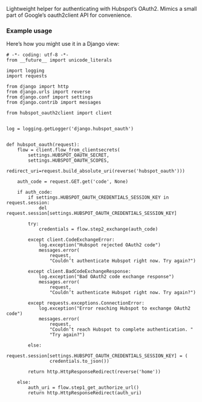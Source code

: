 Lightweight helper for authenticating with Hubspot’s OAuth2.
Mimics a small part of Google’s oauth2client API for convenience.

### Example usage

Here’s how you might use it in a Django view:

    # -*- coding: utf-8 -*-
    from __future__ import unicode_literals

    import logging
    import requests

    from django import http
    from django.urls import reverse
    from django.conf import settings
    from django.contrib import messages

    from hubspot_oauth2client import client


    log = logging.getLogger('django.hubspot_oauth')


    def hubspot_oauth(request):
        flow = client.flow_from_clientsecrets(
            settings.HUBSPOT_OAUTH_SECRET,
            settings.HUBSPOT_OAUTH_SCOPES,
            redirect_uri=request.build_absolute_uri(reverse('hubspot_oauth')))

        auth_code = request.GET.get('code', None)

        if auth_code:
            if settings.HUBSPOT_OAUTH_CREDENTIALS_SESSION_KEY in request.session:
                del request.session[settings.HUBSPOT_OAUTH_CREDENTIALS_SESSION_KEY]

            try:
                credentials = flow.step2_exchange(auth_code)

            except client.CodeExchangeError:
                log.exception("Hubspot rejected OAuth2 code")
                messages.error(
                    request,
                    "Couldn’t authenticate Hubspot right now. Try again?")

            except client.BadCodeExchangeResponse:
                log.exception("Bad OAuth2 code exchange response")
                messages.error(
                    request,
                    "Couldn’t authenticate Hubspot right now. Try again?")

            except requests.exceptions.ConnectionError:
                log.exception("Error reaching Hubspot to exchange OAuth2 code")
                messages.error(
                    request,
                    "Couldn’t reach Hubspot to complete authentication. "
                    "Try again?")

            else:
                request.session[settings.HUBSPOT_OAUTH_CREDENTIALS_SESSION_KEY] = (
                    credentials.to_json())

            return http.HttpResponseRedirect(reverse('home'))

        else:
            auth_uri = flow.step1_get_authorize_url()
            return http.HttpResponseRedirect(auth_uri)
